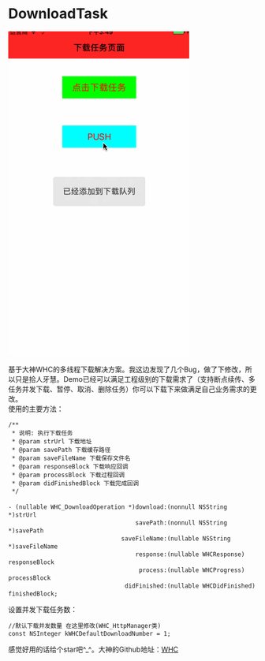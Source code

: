 # DownloadTask
![](https://github.com/chenXming/DownloadTask/raw/master/download.gif)  

基于大神WHC的多线程下载解决方案。我这边发现了几个Bug，做了下修改，所以只是拾人牙慧。Demo已经可以满足工程级别的下载需求了（支持断点续传、多任务并发下载、暂停、取消、删除任务）你可以下载下来做满足自己业务需求的更改。<br>使用的主要方法：<br>
```OC
/**
 * 说明: 执行下载任务
 * @param strUrl 下载地址
 * @param savePath 下载缓存路径
 * @param saveFileName 下载保存文件名
 * @param responseBlock 下载响应回调
 * @param processBlock 下载过程回调
 * @param didFinishedBlock 下载完成回调
 */

- (nullable WHC_DownloadOperation *)download:(nonnull NSString *)strUrl
                                    savePath:(nonnull NSString *)savePath
                                saveFileName:(nullable NSString *)saveFileName
                                    response:(nullable WHCResponse) responseBlock
                                     process:(nullable WHCProgress) processBlock
                                 didFinished:(nullable WHCDidFinished) finishedBlock;

```
设置并发下载任务数：
```OC
//默认下载并发数量 在这里修改(WHC_HttpManager类)
const NSInteger kWHCDefaultDownloadNumber = 1;
```
感觉好用的话给个star吧^_^。大神的Github地址：[WHC](https://github.com/netyouli)
